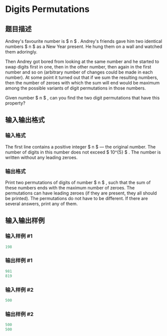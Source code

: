 # Digits Permutations

## 题目描述

Andrey's favourite number is $ n $ . Andrey's friends gave him two identical numbers $ n $ as a New Year present. He hung them on a wall and watched them adoringly.

Then Andrey got bored from looking at the same number and he started to swap digits first in one, then in the other number, then again in the first number and so on (arbitrary number of changes could be made in each number). At some point it turned out that if we sum the resulting numbers, then the number of zeroes with which the sum will end would be maximum among the possible variants of digit permutations in those numbers.

Given number $ n $ , can you find the two digit permutations that have this property?

## 输入输出格式

### 输入格式

The first line contains a positive integer $ n $ — the original number. The number of digits in this number does not exceed $ 10^{5} $ . The number is written without any leading zeroes.

### 输出格式

Print two permutations of digits of number $ n $ , such that the sum of these numbers ends with the maximum number of zeroes. The permutations can have leading zeroes (if they are present, they all should be printed). The permutations do not have to be different. If there are several answers, print any of them.

## 输入输出样例

### 输入样例 #1

```cpp
198

```
### 输出样例 #1

```cpp
981
819

```
### 输入样例 #2

```cpp
500

```
### 输出样例 #2

```cpp
500
500

```

